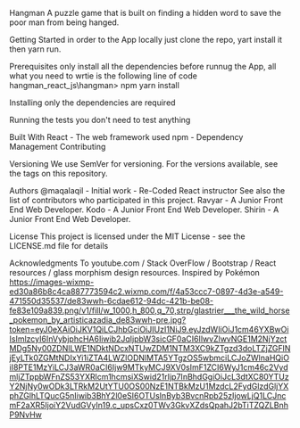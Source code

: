 Hangman
A puzzle game that is built on finding a hidden word to save the poor man from being hanged.

Getting Started
in order to the App locally just clone the repo, yart install it then yarn run.

Prerequisites
only install all the dependencies before runnug the App, all what you need to wrtie is the following line of code
hangman_react_js\hangman> npm yarn install


Installing
only the dependencies are required 

Running the tests
you don't need to test anything

Built With
React - The web framework used
npm - Dependency Management
Contributing


Versioning
We use SemVer for versioning. For the versions available, see the tags on this repository.

Authors
@maqalaqil - Initial work - Re-Coded React instructor
See also the list of contributors who participated in this project.
Ravyar - A Junior Front End Web Developer.
Kodo - A Junior Front End Web Developer.
Shirin - A Junior Front End Web Developer.

License
This project is licensed under the MIT License - see the LICENSE.md file for details

Acknowledgments
To youtube.com / Stack OverFlow / Bootstrap / React resources / glass morphism design resources.
Inspired by Pokémon  https://images-wixmp-ed30a86b8c4ca887773594c2.wixmp.com/f/4a53ccc7-0897-4d3e-a549-471550d35537/de83wwh-6cdae612-94dc-421b-be08-fe83e109a839.png/v1/fill/w_1000,h_800,q_70,strp/glastrier___the_wild_horse_pokemon_by_artisticazadia_de83wwh-pre.jpg?token=eyJ0eXAiOiJKV1QiLCJhbGciOiJIUzI1NiJ9.eyJzdWIiOiJ1cm46YXBwOiIsImlzcyI6InVybjphcHA6Iiwib2JqIjpbW3sicGF0aCI6IlwvZlwvNGE1M2NjYzctMDg5Ny00ZDNlLWE1NDktNDcxNTUwZDM1NTM3XC9kZTgzd3doLTZjZGFlNjEyLTk0ZGMtNDIxYi1iZTA4LWZlODNlMTA5YTgzOS5wbmciLCJoZWlnaHQiOiI8PTE1MzYiLCJ3aWR0aCI6Ijw9MTkyMCJ9XV0sImF1ZCI6WyJ1cm46c2VydmljZTppbWFnZS53YXRlcm1hcmsiXSwid21rIjp7InBhdGgiOiJcL3dtXC80YTUzY2NjNy0wODk3LTRkM2UtYTU0OS00NzE1NTBkMzU1MzdcL2FydGlzdGljYXphZGlhLTQucG5nIiwib3BhY2l0eSI6OTUsInByb3BvcnRpb25zIjowLjQ1LCJncmF2aXR5IjoiY2VudGVyIn19.c_upsCxz0TWv3GkvXZdsQpahJ2bTiTZQZLBnhP9NvHw
